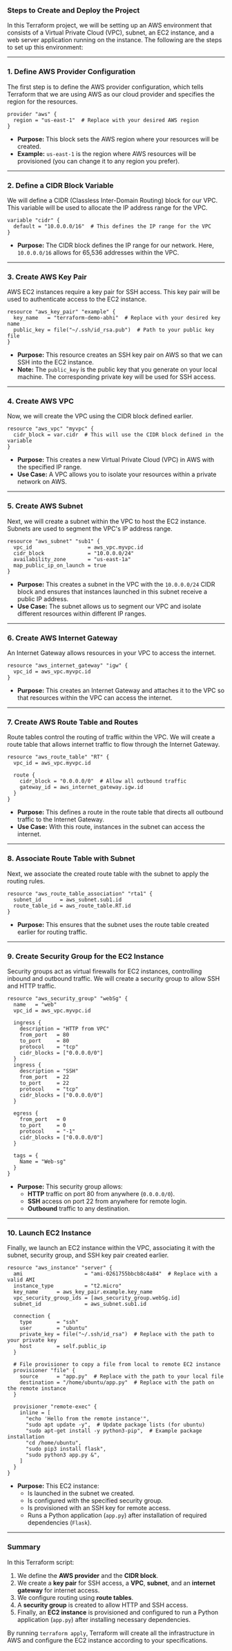 ### **Steps to Create and Deploy the Project**

In this Terraform project, we will be setting up an AWS environment that consists of a Virtual Private Cloud (VPC), subnet, an EC2 instance, and a web server application running on the instance. The following are the steps to set up this environment:

---

### **1. Define AWS Provider Configuration**

The first step is to define the AWS provider configuration, which tells Terraform that we are using AWS as our cloud provider and specifies the region for the resources.

```hcl
provider "aws" {
  region = "us-east-1"  # Replace with your desired AWS region
}
```

- **Purpose:** This block sets the AWS region where your resources will be created.
- **Example:** `us-east-1` is the region where AWS resources will be provisioned (you can change it to any region you prefer).

---

### **2. Define a CIDR Block Variable**

We will define a CIDR (Classless Inter-Domain Routing) block for our VPC. This variable will be used to allocate the IP address range for the VPC.

```hcl
variable "cidr" {
  default = "10.0.0.0/16"  # This defines the IP range for the VPC
}
```

- **Purpose:** The CIDR block defines the IP range for our network. Here, `10.0.0.0/16` allows for 65,536 addresses within the VPC.

---

### **3. Create AWS Key Pair**

AWS EC2 instances require a key pair for SSH access. This key pair will be used to authenticate access to the EC2 instance.

```hcl
resource "aws_key_pair" "example" {
  key_name   = "terraform-demo-abhi"  # Replace with your desired key name
  public_key = file("~/.ssh/id_rsa.pub")  # Path to your public key file
}
```

- **Purpose:** This resource creates an SSH key pair on AWS so that we can SSH into the EC2 instance.
- **Note:** The `public_key` is the public key that you generate on your local machine. The corresponding private key will be used for SSH access.

---

### **4. Create AWS VPC**

Now, we will create the VPC using the CIDR block defined earlier.

```hcl
resource "aws_vpc" "myvpc" {
  cidr_block = var.cidr  # This will use the CIDR block defined in the variable
}
```

- **Purpose:** This creates a new Virtual Private Cloud (VPC) in AWS with the specified IP range.
- **Use Case:** A VPC allows you to isolate your resources within a private network on AWS.

---

### **5. Create AWS Subnet**

Next, we will create a subnet within the VPC to host the EC2 instance. Subnets are used to segment the VPC's IP address range.

```hcl
resource "aws_subnet" "sub1" {
  vpc_id                  = aws_vpc.myvpc.id
  cidr_block              = "10.0.0.0/24"
  availability_zone       = "us-east-1a"
  map_public_ip_on_launch = true
}
```

- **Purpose:** This creates a subnet in the VPC with the `10.0.0.0/24` CIDR block and ensures that instances launched in this subnet receive a public IP address.
- **Use Case:** The subnet allows us to segment our VPC and isolate different resources within different IP ranges.

---

### **6. Create AWS Internet Gateway**

An Internet Gateway allows resources in your VPC to access the internet.

```hcl
resource "aws_internet_gateway" "igw" {
  vpc_id = aws_vpc.myvpc.id
}
```

- **Purpose:** This creates an Internet Gateway and attaches it to the VPC so that resources within the VPC can access the internet.

---

### **7. Create AWS Route Table and Routes**

Route tables control the routing of traffic within the VPC. We will create a route table that allows internet traffic to flow through the Internet Gateway.

```hcl
resource "aws_route_table" "RT" {
  vpc_id = aws_vpc.myvpc.id

  route {
    cidr_block = "0.0.0.0/0"  # Allow all outbound traffic
    gateway_id = aws_internet_gateway.igw.id
  }
}
```

- **Purpose:** This defines a route in the route table that directs all outbound traffic to the Internet Gateway.
- **Use Case:** With this route, instances in the subnet can access the internet.

---

### **8. Associate Route Table with Subnet**

Next, we associate the created route table with the subnet to apply the routing rules.

```hcl
resource "aws_route_table_association" "rta1" {
  subnet_id      = aws_subnet.sub1.id
  route_table_id = aws_route_table.RT.id
}
```

- **Purpose:** This ensures that the subnet uses the route table created earlier for routing traffic.

---

### **9. Create Security Group for the EC2 Instance**

Security groups act as virtual firewalls for EC2 instances, controlling inbound and outbound traffic. We will create a security group to allow SSH and HTTP traffic.

```hcl
resource "aws_security_group" "webSg" {
  name   = "web"
  vpc_id = aws_vpc.myvpc.id

  ingress {
    description = "HTTP from VPC"
    from_port   = 80
    to_port     = 80
    protocol    = "tcp"
    cidr_blocks = ["0.0.0.0/0"]
  }
  ingress {
    description = "SSH"
    from_port   = 22
    to_port     = 22
    protocol    = "tcp"
    cidr_blocks = ["0.0.0.0/0"]
  }

  egress {
    from_port   = 0
    to_port     = 0
    protocol    = "-1"
    cidr_blocks = ["0.0.0.0/0"]
  }

  tags = {
    Name = "Web-sg"
  }
}
```

- **Purpose:** This security group allows:
  - **HTTP** traffic on port 80 from anywhere (`0.0.0.0/0`).
  - **SSH** access on port 22 from anywhere for remote login.
  - **Outbound** traffic to any destination.

---

### **10. Launch EC2 Instance**

Finally, we launch an EC2 instance within the VPC, associating it with the subnet, security group, and SSH key pair created earlier.

```hcl
resource "aws_instance" "server" {
  ami                    = "ami-0261755bbcb8c4a84"  # Replace with a valid AMI
  instance_type          = "t2.micro"
  key_name      = aws_key_pair.example.key_name
  vpc_security_group_ids = [aws_security_group.webSg.id]
  subnet_id              = aws_subnet.sub1.id

  connection {
    type        = "ssh"
    user        = "ubuntu"
    private_key = file("~/.ssh/id_rsa")  # Replace with the path to your private key
    host        = self.public_ip
  }

  # File provisioner to copy a file from local to remote EC2 instance
  provisioner "file" {
    source      = "app.py"  # Replace with the path to your local file
    destination = "/home/ubuntu/app.py"  # Replace with the path on the remote instance
  }

  provisioner "remote-exec" {
    inline = [
      "echo 'Hello from the remote instance'",
      "sudo apt update -y",  # Update package lists (for ubuntu)
      "sudo apt-get install -y python3-pip",  # Example package installation
      "cd /home/ubuntu",
      "sudo pip3 install flask",
      "sudo python3 app.py &",
    ]
  }
}
```

- **Purpose:** This EC2 instance:
  - Is launched in the subnet we created.
  - Is configured with the specified security group.
  - Is provisioned with an SSH key for remote access.
  - Runs a Python application (`app.py`) after installation of required dependencies (`Flask`).

---

### **Summary**

In this Terraform script:
1. We define the **AWS provider** and the **CIDR block**.
2. We create a **key pair** for SSH access, a **VPC**, **subnet**, and an **internet gateway** for internet access.
3. We configure routing using **route tables**.
4. A **security group** is created to allow HTTP and SSH access.
5. Finally, an **EC2 instance** is provisioned and configured to run a Python application (`app.py`) after installing necessary dependencies.

By running `terraform apply`, Terraform will create all the infrastructure in AWS and configure the EC2 instance according to your specifications.

